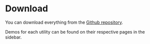 # Download

You can download everything from the [Github repository](https://github.com/IEVEVO/web-utils).

Demos for each utility can be found on their respective pages in the sidebar.




